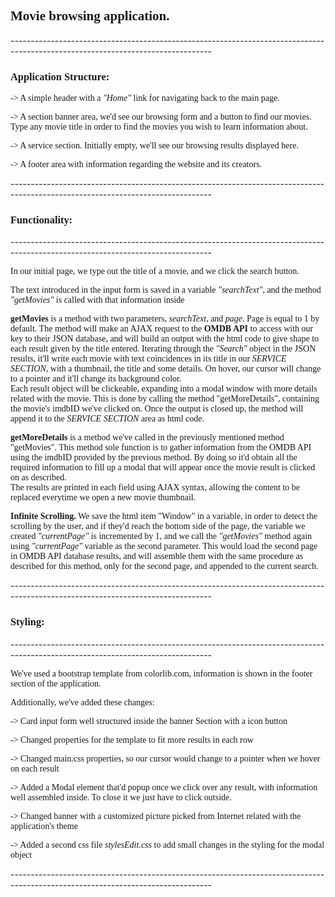 <h2 style="font-family:sans-bury;">Movie browsing application.</h2>
<p>--------------------------------------------------------------------------------------------------------------------------------</p>
<h3 style="font-family:sans-bury;">Application Structure: </h3>
  <div>
  <p style="font-family:verdana;">-> A simple header with a <i>"Home"</i> link for navigating back to the main page.</p>
  <p style="font-family:verdana;">-> A section banner area, we'd see our browsing form and a button to find our movies. Type any movie title in order to find the movies you wish to learn information about.</p>
  <p style="font-family:verdana;">-> A service section. Initially empty, we'll see our browsing results displayed here.</p>
  <p style="font-family:verdana;">-> A footer area with information regarding the website and its creators.</p>
  </div>
<p>--------------------------------------------------------------------------------------------------------------------------------</p>
<h3 style="font-family:sans-bury;">Functionality: </h3>
<p>--------------------------------------------------------------------------------------------------------------------------------</p>
<div>
  <p style="font-family:verdana;">In our initial page, we type out the title of a movie, and we click the search button.</p>
  <p style="font-family:verdana;">The text introduced in the input form is saved in a variable <i>"searchText"</i>, and the method <i>"getMovies"</i> is called with that information inside</p>
  <p style="font-family:verdana;"><strong>getMovies</strong> is a method with two parameters, <i>searchText</i>, and <i>page</i>. Page is equal to 1 by default. The method will make an AJAX request to the <b>OMDB API</b> to access with our key to their JSON database, and will build an output with the html code to give shape to each result given by the title entered. Iterating through the <i>"Search"</i> object in the JSON results, it'll write each movie with text coincidences in its title in our <em>SERVICE SECTION</em>, with a thumbnail, the title and some details. On hover, our cursor will change to a pointer and it'll change its background color.<br/>
    Each result object will be clickeable, expanding into a modal window with more details related with the movie. This is done by calling the method "getMoreDetails", containing the movie's imdbID we've clicked on. Once the output is closed up, the method will append it to the <em>SERVICE SECTION</em> area as html code.
  </p>
  <p style="font-family:verdana;"><strong>getMoreDetails</strong> is a method we've called in the previously mentioned method "getMovies". This method sole function is to gather information from the OMDB API using the imdbID provided by the previous method. By doing so it'd obtain all the required information to fill up a modal that will appear once the movie result is clicked on as described.<br/>
    The results are printed in each field using AJAX syntax, allowing the content to be replaced everytime we open a new movie thumbnail.
  </p>
  <p style="font-family:verdana;"><strong>Infinite Scrolling.</strong> We save the html item "Window" in a variable, in order to detect the scrolling by the user, and if they'd reach the bottom side of the page, the variable we created <i>"currentPage"</i> is incremented by 1, and we call the <i>"getMovies"</i> method again using <i>"currentPage"</i> variable as the second parameter. This would load the second page in OMDB API database results, and will assemble them with the same procedure as described for this method, only for the second page, and appended to the current search.
  </p>
</div>
<p>--------------------------------------------------------------------------------------------------------------------------------</p>
<h3 style="font-family:sans-bury;">Styling: </h3>
<p>--------------------------------------------------------------------------------------------------------------------------------</p>
  <p style="font-family:verdana">
  We've used a bootstrap template from colorlib.com, information is shown in the footer section of the application.
  </p>
  <p style="font-family:verdana">
  Additionally, we've added these changes:
  </p>
  <p style="font-family:verdana"> -> Card input form well structured inside the banner Section with a icon button </p>
  <p style="font-family:verdana"> -> Changed properties for the template to fit more results in each row </p>
  <p style="font-family:verdana"> -> Changed main.css properties, so our cursor would change to a pointer when we hover on each result </p>
  <p style="font-family:verdana"> -> Added a Modal element that'd popup once we click over any result, with information well assembled inside. To close it we just have to click outside.</p>
  <p style="font-family:verdana"> -> Changed banner with a customized picture picked from Internet related with the application's theme </p>
  <p style="font-family:verdana"> -> Added a second css file <i>stylesEdit.css</i> to add small changes in the styling for the modal object </p>
<p>--------------------------------------------------------------------------------------------------------------------------------</p>
